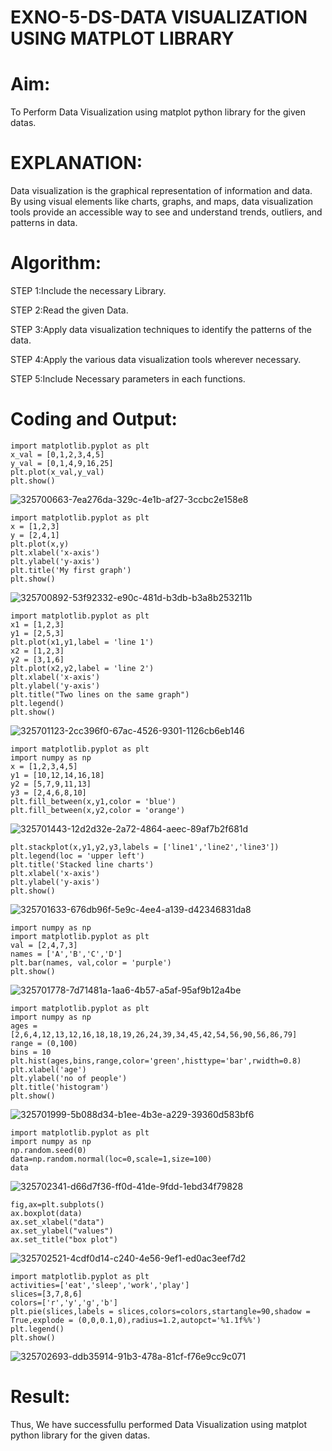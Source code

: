 # EXNO-5-DS-DATA VISUALIZATION USING MATPLOT LIBRARY

# Aim:
  To Perform Data Visualization using matplot python library for the given datas.

# EXPLANATION:
Data visualization is the graphical representation of information and data. By using visual elements like charts, graphs, and maps, data visualization tools provide an accessible way to see and understand trends, outliers, and patterns in data.

# Algorithm:
STEP 1:Include the necessary Library.

STEP 2:Read the given Data.

STEP 3:Apply data visualization techniques to identify the patterns of the data.

STEP 4:Apply the various data visualization tools wherever necessary.

STEP 5:Include Necessary parameters in each functions.

# Coding and Output:
 ```
import matplotlib.pyplot as plt
x_val = [0,1,2,3,4,5]
y_val = [0,1,4,9,16,25]
plt.plot(x_val,y_val)
plt.show()
```

![325700663-7ea276da-329c-4e1b-af27-3ccbc2e158e8](https://github.com/user-attachments/assets/014d4218-80c9-4d25-9c77-a5e503519eff)
```
import matplotlib.pyplot as plt
x = [1,2,3]
y = [2,4,1]
plt.plot(x,y)
plt.xlabel('x-axis')
plt.ylabel('y-axis')
plt.title('My first graph')
plt.show()
```
![325700892-53f92332-e90c-481d-b3db-b3a8b253211b](https://github.com/user-attachments/assets/e2b0d4e5-eea8-45f3-a2f4-30831a2c2733)
```
import matplotlib.pyplot as plt
x1 = [1,2,3]
y1 = [2,5,3]
plt.plot(x1,y1,label = 'line 1')
x2 = [1,2,3]
y2 = [3,1,6]
plt.plot(x2,y2,label = 'line 2')
plt.xlabel('x-axis')
plt.ylabel('y-axis')
plt.title("Two lines on the same graph")
plt.legend()
plt.show()
```
![325701123-2cc396f0-67ac-4526-9301-1126cb6eb146](https://github.com/user-attachments/assets/992ac100-fe98-42b4-bb2b-5ec5bc0459cf)

```
import matplotlib.pyplot as plt
import numpy as np
x = [1,2,3,4,5]
y1 = [10,12,14,16,18]
y2 = [5,7,9,11,13]
y3 = [2,4,6,8,10]
plt.fill_between(x,y1,color = 'blue')
plt.fill_between(x,y2,color = 'orange')
```
![325701443-12d2d32e-2a72-4864-aeec-89af7b2f681d](https://github.com/user-attachments/assets/cb071843-0c56-4e1b-803b-abb2dad69c8a)
```
plt.stackplot(x,y1,y2,y3,labels = ['line1','line2','line3'])
plt.legend(loc = 'upper left')
plt.title('Stacked line charts')
plt.xlabel('x-axis')
plt.ylabel('y-axis')
plt.show()
```
![325701633-676db96f-5e9c-4ee4-a139-d42346831da8](https://github.com/user-attachments/assets/1ca99150-7829-4de6-b6e3-b6b6875ace31)
```
import numpy as np
import matplotlib.pyplot as plt
val = [2,4,7,3]
names = ['A','B','C','D']
plt.bar(names, val,color = 'purple')
plt.show()
```
![325701778-7d71481a-1aa6-4b57-a5af-95af9b12a4be](https://github.com/user-attachments/assets/598c927c-e7a2-4032-9b54-3573506bb102)
```
import matplotlib.pyplot as plt
import numpy as np
ages = [2,6,4,12,13,12,16,18,18,19,26,24,39,34,45,42,54,56,90,56,86,79]
range = (0,100)
bins = 10
plt.hist(ages,bins,range,color='green',histtype='bar',rwidth=0.8)
plt.xlabel('age')
plt.ylabel('no of people')
plt.title('histogram')
plt.show()
```
![325701999-5b088d34-b1ee-4b3e-a229-39360d583bf6](https://github.com/user-attachments/assets/2a5b0f29-3c92-48af-8599-150ac6ebe6d6)
```
import matplotlib.pyplot as plt
import numpy as np
np.random.seed(0)
data=np.random.normal(loc=0,scale=1,size=100)
data
```
![325702341-d66d7f36-ff0d-41de-9fdd-1ebd34f79828](https://github.com/user-attachments/assets/70cba769-de61-4e41-b8e1-b815712f98e9)
```
fig,ax=plt.subplots()
ax.boxplot(data)
ax.set_xlabel("data")
ax.set_ylabel("values")
ax.set_title("box plot")
```
![325702521-4cdf0d14-c240-4e56-9ef1-ed0ac3eef7d2](https://github.com/user-attachments/assets/5029184f-4ec3-45d0-8730-90dd65d3f718)
```
import matplotlib.pyplot as plt
activities=['eat','sleep','work','play']
slices=[3,7,8,6]
colors=['r','y','g','b']
plt.pie(slices,labels = slices,colors=colors,startangle=90,shadow = True,explode = (0,0,0.1,0),radius=1.2,autopct='%1.1f%%')
plt.legend()
plt.show()
```
![325702693-ddb35914-91b3-478a-81cf-f76e9cc9c071](https://github.com/user-attachments/assets/7137a01b-204d-4446-b56e-0c712adb28f7)








# Result:
 Thus, We have successfullu performed Data Visualization using matplot python library for the given datas.
